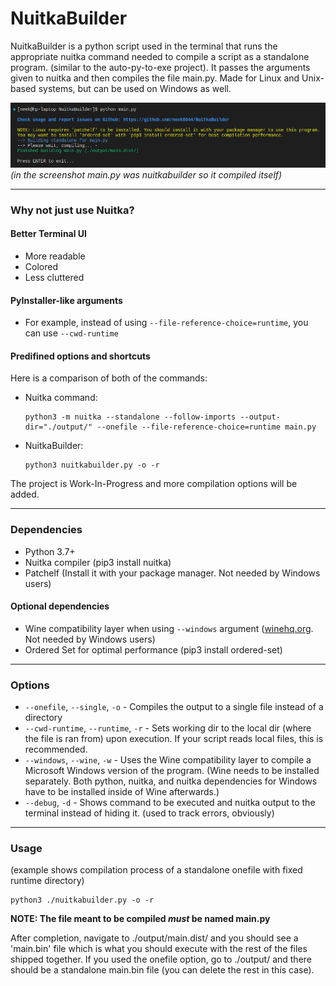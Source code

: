 # NuitkaBuilder

NuitkaBuilder is a python script used in the terminal that runs the appropriate nuitka command needed to compile a script as a standalone program. (similar to the auto-py-to-exe project). It passes the arguments given to nuitka and then compiles the file main.py. Made for Linux and Unix-based systems, but can be used on Windows as well. 

![screenshot](https://github.com/neek8044/NuitkaBuilder/blob/master/screenshot.png?raw=true)
*(in the screenshot main.py was nuitkabuilder so it compiled itself)*

---

### Why not just use Nuitka?
#### Better Terminal UI
  - More readable
  - Colored
  - Less cluttered

#### PyInstaller-like arguments
  - For example, instead of using `--file-reference-choice=runtime`, you can use `--cwd-runtime`

#### Predifined options and shortcuts

  Here is a comparison of both of the commands:
  - Nuitka command: 
    ```
    python3 -m nuitka --standalone --follow-imports --output-dir="./output/" --onefile --file-reference-choice=runtime main.py
    ```
  - NuitkaBuilder: 
    ```
    python3 nuitkabuilder.py -o -r
    ```

The project is Work-In-Progress and more compilation options will be added.

---

### Dependencies
- Python 3.7+
- Nuitka compiler (pip3 install nuitka)
- Patchelf (Install it with your package manager. Not needed by Windows users)

#### Optional dependencies
- Wine compatibility layer when using `--windows` argument ([winehq.org](https://winehq.org/). Not needed by Windows users)
- Ordered Set for optimal performance (pip3 install ordered-set)

---

### Options
- `--onefile`, `--single`, `-o` - Compiles the output to a single file instead of a directory
- `--cwd-runtime`, `--runtime`, `-r` - Sets working dir to the local dir (where the file is ran from) upon execution. If your script reads local files, this is recommended.
- `--windows`, `--wine`, `-w` - Uses the Wine compatibility layer to compile a Microsoft Windows version of the program. (Wine needs to be installed separately. Both python, nuitka, and nuitka dependencies for Windows have to be installed inside of Wine afterwards.)
- `--debug`, `-d` - Shows command to be executed and nuitka output to the terminal instead of hiding it. (used to track errors, obviously)

---

### Usage
(example shows compilation process of a standalone onefile with fixed runtime directory)
```
python3 ./nuitkabuilder.py -o -r
```
**NOTE: The file meant to be compiled _must_ be named main.py**

After completion, navigate to ./output/main.dist/ and you should see a 'main.bin' file which is what you should execute with the rest of the files shipped together. If you used the onefile option, go to ./output/ and there should be a standalone main.bin file (you can delete the rest in this case).
